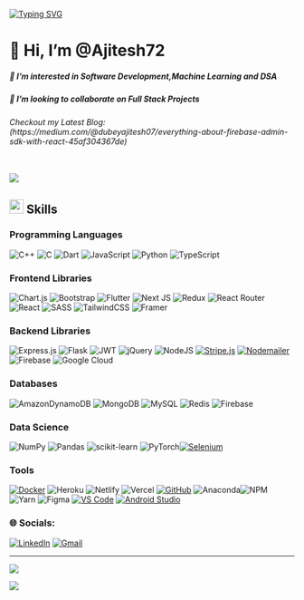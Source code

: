 <a href="https://git.io/typing-svg"><img src="https://readme-typing-svg.demolab.com?font=Fira+Code&pause=1000&width=435&lines=Software+Developer;Machine+Learning+Enthusiast" alt="Typing SVG" /></a>
<table>
  <tr>
<!--     <td> -->
      <h1>👋 Hi, I’m @Ajitesh72</h1>
      <h5>👀 I’m interested in Software Development,Machine Learning and DSA</h2>
<!--       <h5>🌱 I’m currently learning C# & .NET</h3> -->
      <h5>💞️ I’m looking to collaborate on Full Stack Projects</h4>
      <h6>Checkout my Latest Blog: (https://medium.com/@dubeyajitesh07/everything-about-firebase-admin-sdk-with-react-45af304367de)
</h6>
<!--     </td> -->
    
  </tr>
</table>
<img src="https://user-images.githubusercontent.com/73097560/115834477-dbab4500-a447-11eb-908a-139a6edaec5c.gif">

## <img src="https://media2.giphy.com/media/QssGEmpkyEOhBCb7e1/giphy.gif?cid=ecf05e47a0n3gi1bfqntqmob8g9aid1oyj2wr3ds3mg700bl&rid=giphy.gif" width ="25"><b> Skills</b>

### Programming Languages

![C++](https://img.shields.io/badge/c++-%2300599C.svg?style=flat&logo=c%2B%2B&logoColor=white) ![C](https://img.shields.io/badge/c-%2300599C.svg?style=flat&logo=c&logoColor=white) ![Dart](https://img.shields.io/badge/dart-%230175C2.svg?style=flat&logo=dart&logoColor=white) ![JavaScript](https://img.shields.io/badge/javascript-%23323330.svg?style=flat&logo=javascript&logoColor=%23F7DF1E) ![Python](https://img.shields.io/badge/python-3670A0?style=flat&logo=python&logoColor=ffdd54) ![TypeScript](https://img.shields.io/badge/typescript-%23007ACC.svg?style=flat&logo=typescript&logoColor=white)

### Frontend Libraries

 ![Chart.js](https://img.shields.io/badge/chart.js-F5788D.svg?style=flat&logo=chart.js&logoColor=white)  ![Bootstrap](https://img.shields.io/badge/bootstrap-%23563D7C.svg?style=flat&logo=bootstrap&logoColor=white)  ![Flutter](https://img.shields.io/badge/Flutter-%2302569B.svg?style=flat&logo=Flutter&logoColor=white)
  ![Next JS](https://img.shields.io/badge/Next-black?style=flat&logo=next.js&logoColor=white)  ![Redux](https://img.shields.io/badge/redux-%23593d88.svg?style=flat&logo=redux&logoColor=white)  ![React Router](https://img.shields.io/badge/React_Router-CA4245?style=flat&logo=react-router&logoColor=white) ![React](https://img.shields.io/badge/react-%2320232a.svg?style=flat&logo=react&logoColor=%2361DAFB) ![SASS](https://img.shields.io/badge/SASS-hotpink.svg?style=flat&logo=SASS&logoColor=white) ![TailwindCSS](https://img.shields.io/badge/tailwindcss-%2338B2AC.svg?style=flat&logo=tailwind-css&logoColor=white) ![Framer](https://img.shields.io/badge/Framer-black?style=flat&logo=framer&logoColor=blue)
### Backend Libraries

 ![Express.js](https://img.shields.io/badge/express.js-%23404d59.svg?style=flat&logo=express&logoColor=%2361DAFB)  ![Flask](https://img.shields.io/badge/flask-%23000.svg?style=flat&logo=flask&logoColor=white)  ![JWT](https://img.shields.io/badge/JWT-black?style=flat&logo=JSON%20web%20tokens)  ![jQuery](https://img.shields.io/badge/jquery-%230769AD.svg?style=flat&logo=jquery&logoColor=white) ![NodeJS](https://img.shields.io/badge/node.js-6DA55F?style=flat&logo=node.js&logoColor=white) [![Stripe.js](https://img.shields.io/badge/Stripe.js-%234285F4.svg?style=flat&logo=stripe&logoColor=white)](https://stripe.com/docs/stripe-js) [![Nodemailer](https://img.shields.io/badge/Nodemailer-%234285F4.svg?style=flat&logo=nodemailer&logoColor=white)](https://nodemailer.com/) ![Firebase](https://img.shields.io/badge/firebase-%23039BE5.svg?style=flat&logo=firebase) ![Google Cloud](https://img.shields.io/badge/Google%20Cloud-%234285F4.svg?style=flat&logo=google-cloud&logoColor=white) 

### Databases

![AmazonDynamoDB](https://img.shields.io/badge/Amazon%20DynamoDB-4053D6?style=flat&logo=Amazon%20DynamoDB&logoColor=white) ![MongoDB](https://img.shields.io/badge/MongoDB-%234ea94b.svg?style=flat&logo=mongodb&logoColor=white) ![MySQL](https://img.shields.io/badge/mysql-%2300f.svg?style=flat&logo=mysql&logoColor=white) ![Redis](https://img.shields.io/badge/redis-%23DD0031.svg?style=flat&logo=redis&logoColor=white) ![Firebase](https://img.shields.io/badge/firebase-%23039BE5.svg?style=flat&logo=firebase) 

### Data Science

 ![NumPy](https://img.shields.io/badge/numpy-%23013243.svg?style=flat&logo=numpy&logoColor=white) ![Pandas](https://img.shields.io/badge/pandas-%23150458.svg?style=flat&logo=pandas&logoColor=white) ![scikit-learn](https://img.shields.io/badge/scikit--learn-%23F7931E.svg?style=flat&logo=scikit-learn&logoColor=white) ![PyTorch](https://img.shields.io/badge/PyTorch-%23EE4C2C.svg?style=flat&logo=PyTorch&logoColor=white)[![Selenium](https://img.shields.io/badge/Selenium-%234285F4.svg?style=flat&logo=selenium&logoColor=white)](https://www.selenium.dev/)

 
### Tools

 [![Docker](https://img.shields.io/badge/Docker-%232496ED.svg?style=flat&logo=docker&logoColor=white)](https://www.docker.com/)
![Heroku](https://img.shields.io/badge/heroku-%23430098.svg?style=flat&logo=heroku&logoColor=white) ![Netlify](https://img.shields.io/badge/netlify-%23000000.svg?style=flat&logo=netlify&logoColor=#00C7B7) ![Vercel](https://img.shields.io/badge/vercel-%23000000.svg?style=flat&logo=vercel&logoColor=white) [![GitHub](https://img.shields.io/badge/GitHub-%23181717.svg?style=flat&logo=github&logoColor=white)](https://github.com/)
 ![Anaconda](https://img.shields.io/badge/Anaconda-%2344A833.svg?style=flat&logo=anaconda&logoColor=white)![NPM](https://img.shields.io/badge/NPM-%23000000.svg?style=flat&logo=npm&logoColor=white) ![Yarn](https://img.shields.io/badge/yarn-%232C8EBB.svg?style=flat&logo=yarn&logoColor=white) ![Figma](https://img.shields.io/badge/figma-%23F24E1E.svg?style=flat&logo=figma&logoColor=white) [![VS Code](https://img.shields.io/badge/VS%20Code-%23007ACC.svg?style=flat&logo=visual-studio-code&logoColor=white)](https://code.visualstudio.com/) [![Android Studio](https://img.shields.io/badge/Android%20Studio-%233DDC84.svg?style=flat&logo=android-studio&logoColor=white)](https://developer.android.com/studio)


### 🌐 Socials:
[![LinkedIn](https://img.shields.io/badge/LinkedIn-%230077B5.svg?logo=linkedin&logoColor=white)](https://linkedin.com/in/https://www.linkedin.com/in/ajitesh-dubey-4b5852220) [![Gmail](https://img.shields.io/badge/Gmail-%23D14836.svg?logo=gmail&logoColor=white)](mailto:dubeyajitesh07@gmail.com)





---
![](https://github-readme-streak-stats.herokuapp.com/?user=Ajitesh72&theme=dark&hide_border=false)<br/>

[![](https://visitcount.itsvg.in/api?id=Ajitesh72&icon=0&color=0)](https://visitcount.itsvg.in)


<!-- Proudly created with GPRM ( https://gprm.itsvg.in ) -->
  
<!---
Ajitesh72/Ajitesh72 is a ✨ special ✨ repository because its `README.md` (this file) appears on your GitHub profile.
You can click the Preview link to take a look at your changes.
--->
